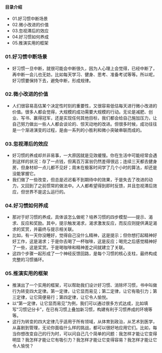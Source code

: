 #### 目录介绍
- 01.好习惯中断场景
- 02.微小改进的价值
- 03.忽视滞后的效应
- 04.好习惯如何养成
- 05.推演实用的框架





### 01.好习惯中断场景
- 好习惯一旦中断，就很可能会中断很久，因为人心理上会觉得，已经中断了，再中断一会儿也无妨，比如每天学习、健身、思考、准备考试等等。所以呢，好习惯要保持下去，避免中断，形成规律。


### 02.微小改进的价值
- 人们很容易高估某个决定性时刻的重要性，又很容易低估每天进行微小改进的价值。很多人都会觉得，大规模的成功需要大规模的行动。无论是减肥、创业、写书、赢得冠军，还是实现任何其他目标，我们都会给自己施加压力，让自己努力做出一些人人都会谈论的、惊天动地的改进。但很多时候，成功往往是一个渐进演变的过程，是由一系列的小胜利和微小突破串联而成的。



### 03.忽视滞后的效应
- 好习惯的养成却并非易事，一大原因就是见效缓慢。你在生活中可能经常会遇到这样的状况：存了一点钱，但离百万富翁仍然差得很远；连续三天都去健身房，但身材却一点儿都不见好；周末在极客时间学了几个小时的算法，却还是没能掌握它。
- 我们做了一些改变，但总是迟迟看不到期待中的效果，于是失去了改进的动力，又回到了之前惯常的做法中。人人都希望得到即时反馈，并且忽视滞后效应，但世界不是这么运行的。


### 04.好习惯如何养成
- 那对于好习惯的养成，具体该怎么做呢？培养习惯的四步模型——提示、渴求、反应和奖励。其中，提示触发渴求，渴求激发反应，而反应则提供满足渴求的奖赏，并最终与提示相关联。
- 比如，有一天你没睡好，觉得自己没什么精神，这是提示；但你想打起精神好好工作，这是渴求；于是你去喝了一杯咖啡，这是反应；喝完之后感觉精神好了一些，这是奖赏。于是喝咖啡和精神差之间就建立了关联。
- 这四个步骤一起形成了一个神经反馈回路，是每个习惯的核心支柱，最终构成完整的习惯循环。


### 05.推演实用的框架
- 推演出了一个实用的框架，可以帮助我们设计好习惯、消除坏习惯，书中叫做行为转变四大定律。第一定律，让它显而易见；第二定律，让它有吸引力；第三定律，让它简便易行；第四定律，让它令人愉悦。
- 以“第一定律，让它显而易见”为例，我们可以通过很多方式达成，比如填写“习惯记分卡”，在已有习惯上叠加新习惯，构建有利于习惯养成的环境等等。
- 这行为转变的四大定律几乎适用于所有领域，从体育到政治，从艺术到医学，从喜剧到管理，无论你面临什么样的挑战，都可以很好地应用它们。比如，每当你想改变自己的行为时，可以问自己几个简单的问题：我怎样才能让它变得明显？我怎样才能让它有吸引力？我怎样才能让它变得容易？我怎样才能让它令人愉悦？


















